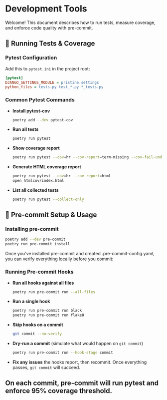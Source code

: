 # Development Tools

Welcome! This document describes how to run tests, measure coverage, and enforce code quality with pre-commit.

## 🧪 Running Tests & Coverage

### Pytest Configuration

Add this to `pytest.ini` in the project root:

```ini
[pytest]
DJANGO_SETTINGS_MODULE = pristine.settings
python_files = tests.py test_*.py *_tests.py

```

### Common Pytest Commands

- **Install pytest-cov**  
  ```bash
  poetry add --dev pytest-cov
  ```
- **Run all tests**  
  ```bash
  poetry run pytest
  ```
- **Show coverage report**  
  ```bash
  poetry run pytest --cov=hr --cov-report=term-missing --cov-fail-under=95
  ```
- **Generate HTML coverage report**  
  ```bash
  poetry run pytest --cov=hr --cov-report=html
  open htmlcov/index.html
  ```
- **List all collected tests**  
  ```bash
  poetry run pytest --collect-only
  ```

## 🔧 Pre-commit Setup & Usage

### Installing pre-commit

```bash
poetry add --dev pre-commit
poetry run pre-commit install
```

Once you’ve installed pre-commit and created .pre-commit-config.yaml, you can verify everything locally before you commit:

### Running Pre-commit Hooks

- **Run all hooks against all files**  
  ```bash
  poetry run pre-commit run --all-files
  ```
- **Run a single hook**  
  ```bash
  poetry run pre-commit run black
  poetry run pre-commit run flake8
  ```
- **Skip hooks on a commit**  
  ```bash
  git commit --no-verify
  ```
- **Dry-run a commit** (simulate what would happen on `git commit`)
  ```bash
  poetry run pre-commit run --hook-stage commit
  ```
- **Fix any issues** the hooks report, then recommit. Once everything passes, `git commit` will succeed.

On each commit, pre-commit will run pytest and enforce 95% coverage threshold.
---
